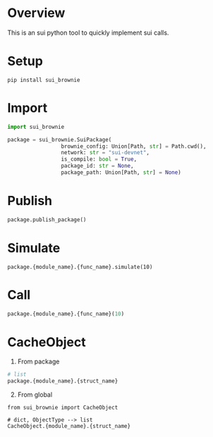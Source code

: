 # Overview

This is an sui python tool to quickly implement sui calls.



# Setup

~~~shell
pip install sui_brownie
~~~



# Import

~~~python
import sui_brownie

package = sui_brownie.SuiPackage(
				 brownie_config: Union[Path, str] = Path.cwd(),
                 network: str = "sui-devnet",
                 is_compile: bool = True,
                 package_id: str = None,
                 package_path: Union[Path, str] = None)
~~~



# Publish

~~~python
package.publish_package()
~~~



# Simulate

~~~
package.{module_name}.{func_name}.simulate(10)
~~~



# Call

~~~python
package.{module_name}.{func_name}(10)
~~~



# CacheObject

1. From package

~~~python
# list
package.{module_name}.{struct_name}
~~~

2. From global

~~~
from sui_brownie import CacheObject

# dict, ObjectType --> list
CacheObject.{module_name}.{struct_name}
~~~

